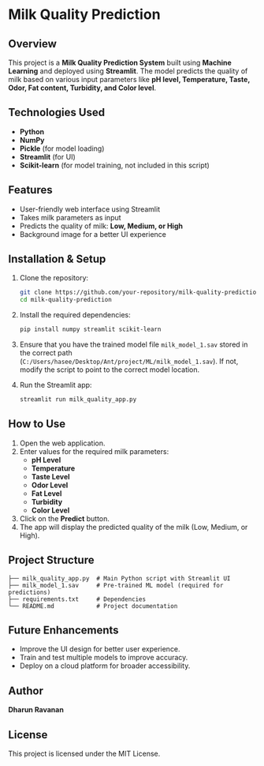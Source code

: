 # Milk Quality Prediction

## Overview
This project is a **Milk Quality Prediction System** built using **Machine Learning** and deployed using **Streamlit**. The model predicts the quality of milk based on various input parameters like **pH level, Temperature, Taste, Odor, Fat content, Turbidity, and Color level**.

## Technologies Used
- **Python**
- **NumPy**
- **Pickle** (for model loading)
- **Streamlit** (for UI)
- **Scikit-learn** (for model training, not included in this script)

## Features
- User-friendly web interface using Streamlit
- Takes milk parameters as input
- Predicts the quality of milk: **Low, Medium, or High**
- Background image for a better UI experience

## Installation & Setup
1. Clone the repository:
   ```bash
   git clone https://github.com/your-repository/milk-quality-prediction.git
   cd milk-quality-prediction
   ```

2. Install the required dependencies:
   ```bash
   pip install numpy streamlit scikit-learn
   ```

3. Ensure that you have the trained model file `milk_model_1.sav` stored in the correct path (`C:/Users/hasee/Desktop/Ant/project/ML/milk_model_1.sav`). If not, modify the script to point to the correct model location.

4. Run the Streamlit app:
   ```bash
   streamlit run milk_quality_app.py
   ```

## How to Use
1. Open the web application.
2. Enter values for the required milk parameters:
   - **pH Level**
   - **Temperature**
   - **Taste Level**
   - **Odor Level**
   - **Fat Level**
   - **Turbidity**
   - **Color Level**
3. Click on the **Predict** button.
4. The app will display the predicted quality of the milk (Low, Medium, or High).

## Project Structure
```
├── milk_quality_app.py  # Main Python script with Streamlit UI
├── milk_model_1.sav     # Pre-trained ML model (required for predictions)
├── requirements.txt     # Dependencies
└── README.md            # Project documentation
```

## Future Enhancements
- Improve the UI design for better user experience.
- Train and test multiple models to improve accuracy.
- Deploy on a cloud platform for broader accessibility.

## Author
**Dharun Ravanan**

## License
This project is licensed under the MIT License.

